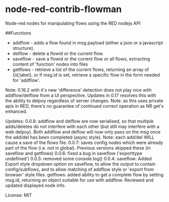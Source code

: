 # node-red-contrib-flowman
Node-red nodes for manipulating flows using the RED nodejs API

##Functions
* addflow - adds a flow found in msg.payload (either a json or a javascript structure).
* delflow - delete a flowid or the current flow.
* saveflow - save a flowid or the current flow or all flows, extracting content of 'function' nodes into files
* getflows - retrieve a list of the current flows, returning an array of {id,label}, or if msg.id is set, retrieve a specific flow in the form needed for 'addflow'.

Note: 0.16.2 with it's new 'difference' detection does not play nice with addflow/delflow from a UI perspective.  Updates in 0.17 resolves this with the ability to delpoy regardless of server changes.
Note: as this uses private apis in RED, there's no guarantee of continued correct operation as NR get's enhanced.

Updates:
0.0.8:
addflow and delflow are now serialised, so that multiple adds/deletes do not interfere with each other (but still may interfere with a web delpoy).  Both addflow and delfow will now only pass on the msg once the add/del has been completed (async style).
Note: each add/del WILL cause a save of the flows file.
0.0.7:
saves config nodes which were already part of the flow (i.e. not in global).  Previous versions skipped these (in saveflow and getflows)
0.0.6:
fixed a bug in saveflow ('exporttype undefined')
0.0.5:
removed some console.log()
0.0.4:
saveflow: Added Export style dropdown option on saveflow, to allow the output to contain config/subflows, and to allow matching of addflow style or 'export from browser' style files.
getflows: added ability to get a complete flow by setting msg.id, returning an object suitable for use with addflow.
Reviewed and updated displayed node info.

License: MIT
